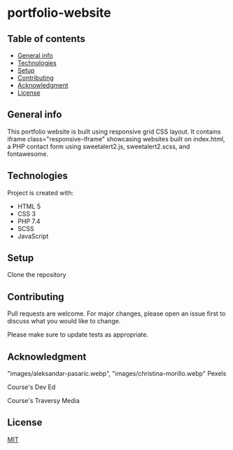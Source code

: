 # portfolio-website

## Table of contents

- [General info](#general-info)
- [Technologies](#technologies)
- [Setup](#setup)
- [Contributing](#contributing)
- [Acknowledgment](#acknowledgment)
- [License](#license)

## General info

This portfolio website is built using responsive grid CSS layout.
It contains iframe class="responsive-iframe" showcasing websites 
built on index.html, a PHP contact form using sweetalert2.js,
sweetalert2.scss, and fontawesome.

## Technologies

Project is created with:

- HTML 5
- CSS 3
- PHP 7.4
- SCSS
- JavaScript

## Setup

Clone the repository

## Contributing

Pull requests are welcome. For major changes, please open an
issue first to discuss what you would like to change.

Please make sure to update tests as appropriate.

## Acknowledgment

"images/aleksandar-pasaric.webp", "images/christina-morillo.webp"
Pexels

Course's Dev Ed

Course's Traversy Media

## License

[MIT](https://choosealicense.com/licenses/mit/?target=_blank)
